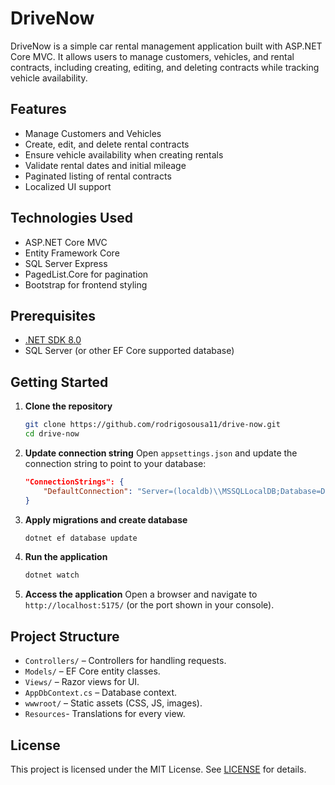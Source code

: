 # DriveNow

DriveNow is a simple car rental management application built with ASP.NET Core MVC. It allows users to manage customers, vehicles, and rental contracts, including creating, editing, and deleting contracts while tracking vehicle availability.

## Features

- Manage Customers and Vehicles
- Create, edit, and delete rental contracts
- Ensure vehicle availability when creating rentals
- Validate rental dates and initial mileage
- Paginated listing of rental contracts
- Localized UI support

## Technologies Used

- ASP.NET Core MVC
- Entity Framework Core
- SQL Server Express
- PagedList.Core for pagination
- Bootstrap for frontend styling

## Prerequisites

- [.NET SDK 8.0](https://dotnet.microsoft.com/download/dotnet/8.0)
- SQL Server (or other EF Core supported database)

## Getting Started

1. **Clone the repository**
    ```bash
    git clone https://github.com/rodrigosousa11/drive-now.git
    cd drive-now
    ```

2. **Update connection string**
    Open `appsettings.json` and update the connection string to point to your database:
    ```json
    "ConnectionStrings": {
        "DefaultConnection": "Server=(localdb)\\MSSQLLocalDB;Database=DriveNow;Trusted_Connection=True;"
    }
    ```

3. **Apply migrations and create database**
    ```bash
    dotnet ef database update
    ```

4. **Run the application**
    ```bash
    dotnet watch
    ```

5. **Access the application**
    Open a browser and navigate to `http://localhost:5175/` (or the port shown in your console).

## Project Structure

- `Controllers/` – Controllers for handling requests.
- `Models/` – EF Core entity classes.
- `Views/` – Razor views for UI.
- `AppDbContext.cs` – Database context.
- `wwwroot/` – Static assets (CSS, JS, images).
- `Resources`- Translations for every view.

## License

This project is licensed under the MIT License. See [LICENSE](LICENSE) for details.
